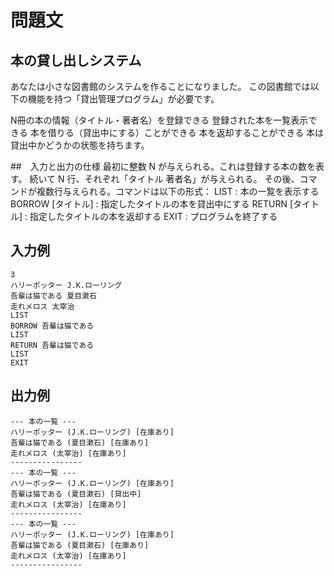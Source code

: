 # 問題文
## 本の貸し出しシステム
あなたは小さな図書館のシステムを作ることになりました。
この図書館では以下の機能を持つ「貸出管理プログラム」が必要です。

N冊の本の情報（タイトル・著者名）を登録できる
登録された本を一覧表示できる
本を借りる（貸出中にする）ことができる
本を返却することができる
本は貸出中かどうかの状態を持ちます。

##　入力と出力の仕様
最初に整数 N が与えられる。これは登録する本の数を表す。
続いて N 行、それぞれ「タイトル 著者名」が与えられる。
その後、コマンドが複数行与えられる。コマンドは以下の形式：
LIST : 本の一覧を表示する
BORROW [タイトル] : 指定したタイトルの本を貸出中にする
RETURN [タイトル] : 指定したタイトルの本を返却する
EXIT : プログラムを終了する

## 入力例
```
3
ハリーポッター J.K.ローリング
吾輩は猫である 夏目漱石
走れメロス 太宰治
LIST
BORROW 吾輩は猫である
LIST
RETURN 吾輩は猫である
LIST
EXIT
```
## 出力例
```
--- 本の一覧 ---
ハリーポッター (J.K.ローリング) [在庫あり]
吾輩は猫である (夏目漱石) [在庫あり]
走れメロス (太宰治) [在庫あり]
----------------
--- 本の一覧 ---
ハリーポッター (J.K.ローリング) [在庫あり]
吾輩は猫である (夏目漱石) [貸出中]
走れメロス (太宰治) [在庫あり]
----------------
--- 本の一覧 ---
ハリーポッター (J.K.ローリング) [在庫あり]
吾輩は猫である (夏目漱石) [在庫あり]
走れメロス (太宰治) [在庫あり]
----------------
```